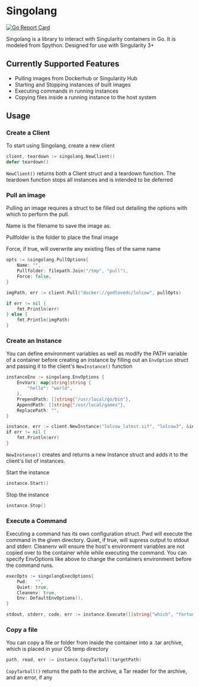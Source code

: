 # Singolang

[![Go Report Card](https://goreportcard.com/badge/github.com/stewartad/singolang)](https://goreportcard.com/report/github.com/stewartad/singolang)

Singolang is a library to interact with Singularity containers in Go. It is modeled from Spython. Designed for use with Singularity 3+

## Currently Supported Features

* Pulling images from Dockerhub or Singularity Hub
* Starting and Stopping instances of built images
* Executing commands in running instances
* Copying files inside a running instance to the host system

## Usage

### Create a Client

To start using Singolang, create a new client

```go
client, teardown := singolang.NewClient()
defer teardown()
```

`NewClient()` returns both a Client struct and a teardown function. The teardown function stops all instances and is intended to be deferred

### Pull an image

Pulling an image requires a struct to be filled out detailing the options with which to perform the pull.

Name is the filename to save the image as.

Pullfolder is the folder to place the final image

Force, if true, will overwrite any existing files of the same name

```go
opts := &singolang.PullOptions{
    Name: "",
    Pullfolder: filepath.Join("/tmp", "pull"),
    Force: false,
}

imgPath, err := client.Pull("docker://godlovedc/lolcow", pullOpts)

if err != nil {
    fmt.Println(err)
} else {
    fmt.Println(imgPath)
}
```

### Create an Instance

You can define environment variables as well as modify the PATH variable of a container before creating an instance by filling out an `EnvOption` struct and passing it to the client's `NewInstance()` function

```go
instanceEnv := singolang.EnvOptions {
    EnvVars: map[string]string {
        "hello": "world",
    },
    PrependPath: []string{"/usr/local/go/bin"},
    AppendPath: []string{"/usr/local/games"},
    ReplacePath: "",
}

instance, err := client.NewInstance("lolcow_latest.sif", "lolcow3", &instanceEnv)
if err != nil {
    fmt.Println(err)
}
```

`NewInstance()` creates and returns a new Instance struct and adds it to the client's list of instances.

Start the instance

```go
instance.Start()
```

Stop the instance

```go
instance.Stop()
```

### Execute a Command

Executing a command has its own configuration struct. Pwd will execute the command in the given directory. Quiet, if true, will supress output to stdout and stderr. Cleanenv will ensure the host's environment variables are not copied over to the container while while executing the command. You can specify EnvOptions like above to change the containers environment before the command runs.

```go
execOpts := singolangExecOptions{
    Pwd:   "",
    Quiet: true,
    Cleanenv: true,
    Env: DefaultEnvOptions(),
}

stdout, stderr, code, err := instance.Execute([]string{"which", "fortune"}, %execOpts)
```

### Copy a file

You can copy a file or folder from inside the container into a .tar archive, which is placed in your OS temp directory

```go
path, read, err := instance.CopyTarball(targetPath)
```

`CopyTarball()` returns the path to the archive, a Tar reader for the archive, and an error, if any
